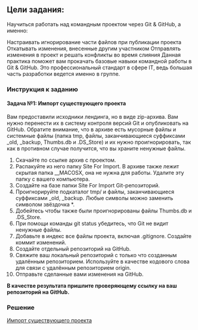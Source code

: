 ## Цели задания:

Научиться работать над командным проектом через Git & GitHub, а именно:

Настраивать игнорирование части файлов при публикации проекта
Откатывать изменения, внесенные другим участником
Отправлять изменения в проект и решать конфликты во время слияния
Данная практика поможет вам прокачать базовые навыки командной работы в Git & GitHub. Это профессиональный стандарт в сфере IT, ведь большая часть разработки ведется именно в группе.

### Инструкция к заданию

#### Задача №1: Импорт существующего проекта

Вам предоставили исходники лендинга, но в виде zip-архива. Вам нужно перенести их в систему контроля версий Git и опубликовать на GitHub. Обратите внимание, что в архиве есть мусорные файлы и системные файлы (папка tmp, файлы, заканчивающиеся суффиксами _old, _backup, Thumbs.db и .DS_Store) и их нужно проигнорировать, так как в противном случае получится, что вы храните ненужные файлы.

1. Скачайте по ссылке архив с проектом.
2. Распакуйте из него папку Site For Import. В архиве также лежит скрытая папка __MACOSX, она не нужна для работы. Удалите эту папку с вашего компьютера.
3. Создайте на базе папки Site For Import Git-репозиторий.
4. Проигнорируйте подкаталог tmp/ и файлы, заканчивающиеся суффиксами _old, _backup. Любые символы можно заменить символом звёздочка *.
5. Добейтесь чтобы также были проигнорированы файлы Thumbs.db и .DS_Store.
6. При помощи команды git status убедитесь, что Git не видит ненужные файлы.
7. Добавьте в индекс все файлы проекта, включая .gitignore. Создайте коммит изменений.
8. Создайте отдельный репозиторий на GitHub.
9. Свяжите ваш локальный репозиторий с только что созданным удалённым репозиторием. Используйте в качестве кодового слова для связи с удалённым репозиторием origin.
10. Отправьте сделанные вами изменения на GitHub.

<b>В качестве результата пришлите проверяющему ссылку на ваш репозиторий на GitHub.</b>

### Решение 

[Импорт существующего проекта](https://github.com/Ev-genia-Moon/Ign_Task_1/tree/main)

